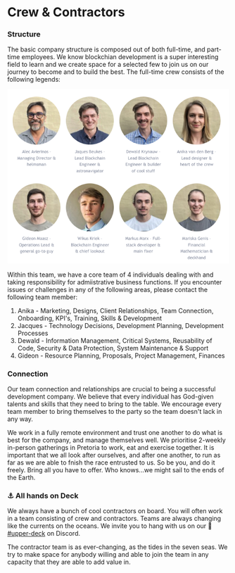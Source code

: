 # Crew & Contractors

### Structure

The basic company structure is composed out of both full-time, and part-time employees. We know blockchian development is a super interesting field to learn and we create space for a selected few to join us on our journey to become and to build the best. The full-time crew consists of the following legends:

![](../.gitbook/assets/image.png)

Within this team, we have a core team of 4 individuals dealing with and taking responsibility for admiistrative business functions. If you encounter issues or challenges in any of the following areas, please contact the following team member:

1. Anika - Marketing, Designs, Client Relationships, Team Connection, Onboarding, KPI's, Training, Skills & Development
2. Jacques - Technology Decisions, Development Planning, Development Processes
3. Dewald - Information Management, Critical Systems, Reusability of Code, Security & Data Protection, System Maintenance & Support
4. Gideon - Resource Planning, Proposals, Project Management, Finances&#x20;

### Connection

Our team connection and relationships are crucial to being a successful development company. We believe that every individual has God-given talents and skills that they need to bring to the table. We encourage every team member to bring themselves to the party so the team doesn't lack in any way.&#x20;

We work in a fully remote environment and trust one another to do what is best for the company, and manage themselves well. We prioritise 2-weekly in-person gatherings in Pretoria to work, eat and exercise together. It is important that we all look after ourselves, and after one another, to run as far as we are able to fnish the race entrusted to us. So be you, and do it freely. Bring all you have to offer. Who knows...we might sail to the ends of the Earth.

### ⚓ All hands on Deck

We always have a bunch of cool contractors on board. You will often work in a team consisting of crew and contractors. Teams are always changing like the currents on the oceans. We invite you to hang with us on our 🍹[#upper-deck](https://discord.gg/GNmzHygT) on Discord.

The contractor team is as ever-changing, as the tides in the seven seas. We try to make space for anybody willing and able to join the team in any capacity that they are able to add value in.
